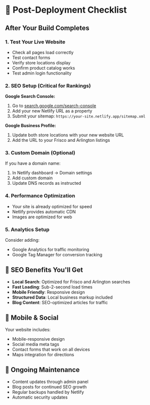 # 🎉 Post-Deployment Checklist

## After Your Build Completes

### 1. Test Your Live Website
- Check all pages load correctly
- Test contact forms
- Verify store locations display
- Confirm product catalog works
- Test admin login functionality

### 2. SEO Setup (Critical for Rankings)
**Google Search Console:**
1. Go to [search.google.com/search-console](https://search.google.com/search-console)
2. Add your new Netlify URL as a property
3. Submit your sitemap: `https://your-site.netlify.app/sitemap.xml`

**Google Business Profile:**
1. Update both store locations with your new website URL
2. Add the URL to your Frisco and Arlington listings

### 3. Custom Domain (Optional)
If you have a domain name:
1. In Netlify dashboard → Domain settings
2. Add custom domain
3. Update DNS records as instructed

### 4. Performance Optimization
- Your site is already optimized for speed
- Netlify provides automatic CDN
- Images are optimized for web

### 5. Analytics Setup
Consider adding:
- Google Analytics for traffic monitoring
- Google Tag Manager for conversion tracking

## 🎯 SEO Benefits You'll Get
- **Local Search**: Optimized for Frisco and Arlington searches
- **Fast Loading**: Sub-2-second load times
- **Mobile Friendly**: Responsive design
- **Structured Data**: Local business markup included
- **Blog Content**: SEO-optimized articles for traffic

## 📱 Mobile & Social
Your website includes:
- Mobile-responsive design
- Social media meta tags
- Contact forms that work on all devices
- Maps integration for directions

## 🔧 Ongoing Maintenance
- Content updates through admin panel
- Blog posts for continued SEO growth
- Regular backups handled by Netlify
- Automatic security updates